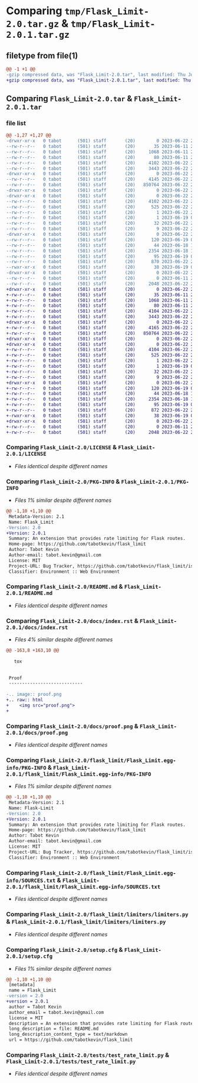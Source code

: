 # Comparing `tmp/Flask_Limit-2.0.tar.gz` & `tmp/Flask_Limit-2.0.1.tar.gz`

## filetype from file(1)

```diff
@@ -1 +1 @@
-gzip compressed data, was "Flask_Limit-2.0.tar", last modified: Thu Jun 22 23:03:47 2023, max compression
+gzip compressed data, was "Flask_Limit-2.0.1.tar", last modified: Thu Jun 22 23:10:57 2023, max compression
```

## Comparing `Flask_Limit-2.0.tar` & `Flask_Limit-2.0.1.tar`

### file list

```diff
@@ -1,27 +1,27 @@
-drwxr-xr-x   0 tabot      (501) staff       (20)        0 2023-06-22 23:03:47.287762 Flask_Limit-2.0/
--rw-r--r--   0 tabot      (501) staff       (20)       35 2023-06-11 23:35:14.000000 Flask_Limit-2.0/AUTHORS
--rw-r--r--   0 tabot      (501) staff       (20)     1068 2023-06-11 23:35:14.000000 Flask_Limit-2.0/LICENSE
--rw-r--r--   0 tabot      (501) staff       (20)       80 2023-06-11 23:35:14.000000 Flask_Limit-2.0/MANIFEST.in
--rw-r--r--   0 tabot      (501) staff       (20)     4102 2023-06-22 23:03:47.287821 Flask_Limit-2.0/PKG-INFO
--rw-r--r--   0 tabot      (501) staff       (20)     3443 2023-06-22 22:06:20.000000 Flask_Limit-2.0/README.md
-drwxr-xr-x   0 tabot      (501) staff       (20)        0 2023-06-22 23:03:47.284607 Flask_Limit-2.0/docs/
--rw-r--r--   0 tabot      (501) staff       (20)     4145 2023-06-22 22:06:17.000000 Flask_Limit-2.0/docs/index.rst
--rw-r--r--   0 tabot      (501) staff       (20)   850764 2023-06-22 21:19:36.000000 Flask_Limit-2.0/docs/proof.png
-drwxr-xr-x   0 tabot      (501) staff       (20)        0 2023-06-22 23:03:47.283152 Flask_Limit-2.0/flask_limit/
-drwxr-xr-x   0 tabot      (501) staff       (20)        0 2023-06-22 23:03:47.286754 Flask_Limit-2.0/flask_limit/Flask_Limit.egg-info/
--rw-r--r--   0 tabot      (501) staff       (20)     4102 2023-06-22 23:03:47.000000 Flask_Limit-2.0/flask_limit/Flask_Limit.egg-info/PKG-INFO
--rw-r--r--   0 tabot      (501) staff       (20)      525 2023-06-22 23:03:47.000000 Flask_Limit-2.0/flask_limit/Flask_Limit.egg-info/SOURCES.txt
--rw-r--r--   0 tabot      (501) staff       (20)        1 2023-06-22 23:03:47.000000 Flask_Limit-2.0/flask_limit/Flask_Limit.egg-info/dependency_links.txt
--rw-r--r--   0 tabot      (501) staff       (20)        1 2023-06-19 02:52:57.000000 Flask_Limit-2.0/flask_limit/Flask_Limit.egg-info/not-zip-safe
--rw-r--r--   0 tabot      (501) staff       (20)       32 2023-06-22 23:03:47.000000 Flask_Limit-2.0/flask_limit/Flask_Limit.egg-info/requires.txt
--rw-r--r--   0 tabot      (501) staff       (20)        9 2023-06-22 23:03:47.000000 Flask_Limit-2.0/flask_limit/Flask_Limit.egg-info/top_level.txt
-drwxr-xr-x   0 tabot      (501) staff       (20)        0 2023-06-22 23:03:47.287412 Flask_Limit-2.0/flask_limit/limiters/
--rw-r--r--   0 tabot      (501) staff       (20)      120 2023-06-19 02:52:18.000000 Flask_Limit-2.0/flask_limit/limiters/__init__.py
--rw-r--r--   0 tabot      (501) staff       (20)       44 2023-06-18 17:50:49.000000 Flask_Limit-2.0/flask_limit/limiters/exceptions.py
--rw-r--r--   0 tabot      (501) staff       (20)     2354 2023-06-18 17:48:16.000000 Flask_Limit-2.0/flask_limit/limiters/limiters.py
--rw-r--r--   0 tabot      (501) staff       (20)       95 2023-06-19 02:37:16.000000 Flask_Limit-2.0/pyproject.toml
--rw-r--r--   0 tabot      (501) staff       (20)      870 2023-06-22 23:03:47.288091 Flask_Limit-2.0/setup.cfg
--rwxr-xr-x   0 tabot      (501) staff       (20)       38 2023-06-19 01:33:15.000000 Flask_Limit-2.0/setup.py
-drwxr-xr-x   0 tabot      (501) staff       (20)        0 2023-06-22 23:03:47.287644 Flask_Limit-2.0/tests/
--rw-r--r--   0 tabot      (501) staff       (20)        0 2023-06-11 23:35:14.000000 Flask_Limit-2.0/tests/__init__.py
--rw-r--r--   0 tabot      (501) staff       (20)     2048 2023-06-22 20:24:17.000000 Flask_Limit-2.0/tests/test_rate_limit.py
+drwxr-xr-x   0 tabot      (501) staff       (20)        0 2023-06-22 23:10:57.140514 Flask_Limit-2.0.1/
+-rw-r--r--   0 tabot      (501) staff       (20)       35 2023-06-11 23:35:14.000000 Flask_Limit-2.0.1/AUTHORS
+-rw-r--r--   0 tabot      (501) staff       (20)     1068 2023-06-11 23:35:14.000000 Flask_Limit-2.0.1/LICENSE
+-rw-r--r--   0 tabot      (501) staff       (20)       80 2023-06-11 23:35:14.000000 Flask_Limit-2.0.1/MANIFEST.in
+-rw-r--r--   0 tabot      (501) staff       (20)     4104 2023-06-22 23:10:57.140574 Flask_Limit-2.0.1/PKG-INFO
+-rw-r--r--   0 tabot      (501) staff       (20)     3443 2023-06-22 22:06:20.000000 Flask_Limit-2.0.1/README.md
+drwxr-xr-x   0 tabot      (501) staff       (20)        0 2023-06-22 23:10:57.137713 Flask_Limit-2.0.1/docs/
+-rw-r--r--   0 tabot      (501) staff       (20)     4165 2023-06-22 23:09:02.000000 Flask_Limit-2.0.1/docs/index.rst
+-rw-r--r--   0 tabot      (501) staff       (20)   850764 2023-06-22 21:19:36.000000 Flask_Limit-2.0.1/docs/proof.png
+drwxr-xr-x   0 tabot      (501) staff       (20)        0 2023-06-22 23:10:57.136247 Flask_Limit-2.0.1/flask_limit/
+drwxr-xr-x   0 tabot      (501) staff       (20)        0 2023-06-22 23:10:57.139326 Flask_Limit-2.0.1/flask_limit/Flask_Limit.egg-info/
+-rw-r--r--   0 tabot      (501) staff       (20)     4104 2023-06-22 23:10:57.000000 Flask_Limit-2.0.1/flask_limit/Flask_Limit.egg-info/PKG-INFO
+-rw-r--r--   0 tabot      (501) staff       (20)      525 2023-06-22 23:10:57.000000 Flask_Limit-2.0.1/flask_limit/Flask_Limit.egg-info/SOURCES.txt
+-rw-r--r--   0 tabot      (501) staff       (20)        1 2023-06-22 23:10:57.000000 Flask_Limit-2.0.1/flask_limit/Flask_Limit.egg-info/dependency_links.txt
+-rw-r--r--   0 tabot      (501) staff       (20)        1 2023-06-19 02:52:57.000000 Flask_Limit-2.0.1/flask_limit/Flask_Limit.egg-info/not-zip-safe
+-rw-r--r--   0 tabot      (501) staff       (20)       32 2023-06-22 23:10:57.000000 Flask_Limit-2.0.1/flask_limit/Flask_Limit.egg-info/requires.txt
+-rw-r--r--   0 tabot      (501) staff       (20)        9 2023-06-22 23:10:57.000000 Flask_Limit-2.0.1/flask_limit/Flask_Limit.egg-info/top_level.txt
+drwxr-xr-x   0 tabot      (501) staff       (20)        0 2023-06-22 23:10:57.140059 Flask_Limit-2.0.1/flask_limit/limiters/
+-rw-r--r--   0 tabot      (501) staff       (20)      120 2023-06-19 02:52:18.000000 Flask_Limit-2.0.1/flask_limit/limiters/__init__.py
+-rw-r--r--   0 tabot      (501) staff       (20)       44 2023-06-18 17:50:49.000000 Flask_Limit-2.0.1/flask_limit/limiters/exceptions.py
+-rw-r--r--   0 tabot      (501) staff       (20)     2354 2023-06-18 17:48:16.000000 Flask_Limit-2.0.1/flask_limit/limiters/limiters.py
+-rw-r--r--   0 tabot      (501) staff       (20)       95 2023-06-19 02:37:16.000000 Flask_Limit-2.0.1/pyproject.toml
+-rw-r--r--   0 tabot      (501) staff       (20)      872 2023-06-22 23:10:57.140829 Flask_Limit-2.0.1/setup.cfg
+-rwxr-xr-x   0 tabot      (501) staff       (20)       38 2023-06-19 01:33:15.000000 Flask_Limit-2.0.1/setup.py
+drwxr-xr-x   0 tabot      (501) staff       (20)        0 2023-06-22 23:10:57.140372 Flask_Limit-2.0.1/tests/
+-rw-r--r--   0 tabot      (501) staff       (20)        0 2023-06-11 23:35:14.000000 Flask_Limit-2.0.1/tests/__init__.py
+-rw-r--r--   0 tabot      (501) staff       (20)     2048 2023-06-22 20:24:17.000000 Flask_Limit-2.0.1/tests/test_rate_limit.py
```

### Comparing `Flask_Limit-2.0/LICENSE` & `Flask_Limit-2.0.1/LICENSE`

 * *Files identical despite different names*

### Comparing `Flask_Limit-2.0/PKG-INFO` & `Flask_Limit-2.0.1/PKG-INFO`

 * *Files 1% similar despite different names*

```diff
@@ -1,10 +1,10 @@
 Metadata-Version: 2.1
 Name: Flask_Limit
-Version: 2.0
+Version: 2.0.1
 Summary: An extension that provides rate limiting for Flask routes.
 Home-page: https://github.com/tabotkevin/flask_limit
 Author: Tabot Kevin
 Author-email: tabot.kevin@gmail.com
 License: MIT
 Project-URL: Bug Tracker, https://github.com/tabotkevin/flask_limit/issues
 Classifier: Environment :: Web Environment
```

### Comparing `Flask_Limit-2.0/README.md` & `Flask_Limit-2.0.1/README.md`

 * *Files identical despite different names*

### Comparing `Flask_Limit-2.0/docs/index.rst` & `Flask_Limit-2.0.1/docs/index.rst`

 * *Files 4% similar despite different names*

```diff
@@ -163,8 +163,10 @@
 
   tox
 
 
 Proof
 ----------------------------
 
-.. image:: proof.png
+.. raw:: html
+    <img src="proof.png">
+
```

### Comparing `Flask_Limit-2.0/docs/proof.png` & `Flask_Limit-2.0.1/docs/proof.png`

 * *Files identical despite different names*

### Comparing `Flask_Limit-2.0/flask_limit/Flask_Limit.egg-info/PKG-INFO` & `Flask_Limit-2.0.1/flask_limit/Flask_Limit.egg-info/PKG-INFO`

 * *Files 1% similar despite different names*

```diff
@@ -1,10 +1,10 @@
 Metadata-Version: 2.1
 Name: Flask-Limit
-Version: 2.0
+Version: 2.0.1
 Summary: An extension that provides rate limiting for Flask routes.
 Home-page: https://github.com/tabotkevin/flask_limit
 Author: Tabot Kevin
 Author-email: tabot.kevin@gmail.com
 License: MIT
 Project-URL: Bug Tracker, https://github.com/tabotkevin/flask_limit/issues
 Classifier: Environment :: Web Environment
```

### Comparing `Flask_Limit-2.0/flask_limit/Flask_Limit.egg-info/SOURCES.txt` & `Flask_Limit-2.0.1/flask_limit/Flask_Limit.egg-info/SOURCES.txt`

 * *Files identical despite different names*

### Comparing `Flask_Limit-2.0/flask_limit/limiters/limiters.py` & `Flask_Limit-2.0.1/flask_limit/limiters/limiters.py`

 * *Files identical despite different names*

### Comparing `Flask_Limit-2.0/setup.cfg` & `Flask_Limit-2.0.1/setup.cfg`

 * *Files 1% similar despite different names*

```diff
@@ -1,10 +1,10 @@
 [metadata]
 name = Flask_Limit
-version = 2.0
+version = 2.0.1
 author = Tabot Kevin
 author_email = tabot.kevin@gmail.com
 license = MIT
 description = An extension that provides rate limiting for Flask routes.
 long_description = file: README.md
 long_description_content_type = text/markdown
 url = https://github.com/tabotkevin/flask_limit
```

### Comparing `Flask_Limit-2.0/tests/test_rate_limit.py` & `Flask_Limit-2.0.1/tests/test_rate_limit.py`

 * *Files identical despite different names*

